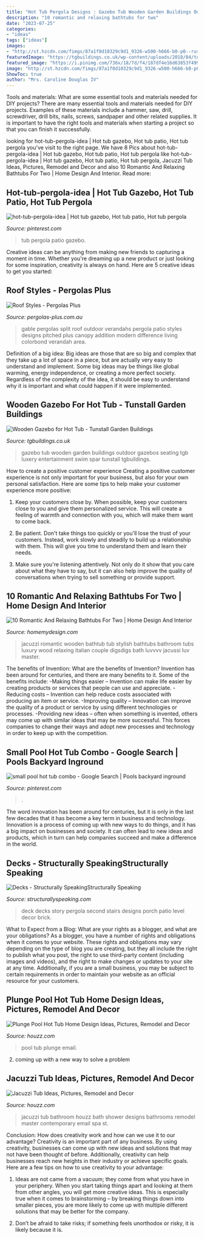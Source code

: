 ```yaml
---
title: "Hot Tub Pergola Designs : Gazebo Tub Wooden Garden Buildings Outdoor Gazebos Seating Tgb Luxery Entertainment Swim Spar Tunstall Tgbuildings"
description: "10 romantic and relaxing bathtubs for two"
date: "2023-07-25"
categories:
- "ideas"
tags: ["ideas"]
images:
- "http://st.hzcdn.com/fimgs/87a1f0d10329c9d1_9326-w500-h666-b0-p0--rustic-pool.jpg"
featuredImage: "https://tgbuildings.co.uk/wp-content/uploads/2018/04/tunstall-garden-buildings-gazebo-8.jpg"
featured_image: "https://i.pinimg.com/736x/18/7d/f4/187df4e16d63853f49927802f22f983b.jpg"
image: "http://st.hzcdn.com/fimgs/87a1f0d10329c9d1_9326-w500-h666-b0-p0--rustic-pool.jpg"
ShowToc: true
author: "Mrs. Caroline Douglas IV"
---
```



Tools and materials: What are some essential tools and materials needed for DIY projects?
There are many essential tools and materials needed for DIY projects. Examples of these materials include a hammer, saw, drill, screwdriver, drill bits, nails, screws, sandpaper and other related supplies. It is important to have the right tools and materials when starting a project so that you can finish it successfully.

	

		
looking for hot-tub-pergola-idea | Hot tub gazebo, Hot tub patio, Hot tub pergola you've visit to the right page. We have 8 Pics about hot-tub-pergola-idea | Hot tub gazebo, Hot tub patio, Hot tub pergola like hot-tub-pergola-idea | Hot tub gazebo, Hot tub patio, Hot tub pergola, Jacuzzi Tub Ideas, Pictures, Remodel and Decor and also 10 Romantic And Relaxing Bathtubs For Two | Home Design And Interior. Read more:
		
    
## Hot-tub-pergola-idea | Hot Tub Gazebo, Hot Tub Patio, Hot Tub Pergola

<img loading=lazy src="https://i.pinimg.com/736x/73/5a/c4/735ac4c89301ca30acf7de5c1b9924f5--hot-tub-pergola-hot-tub-decks.jpg" onerror="this.onerror=null;this.src='https://tse4.mm.bing.net/th?id=OIP.VnZt0HoJzuk8wF5oWZ_wBwHaFu&amp;pid=15.1';" alt="hot-tub-pergola-idea | Hot tub gazebo, Hot tub patio, Hot tub pergola">

_Source: pinterest.com_

>tub pergola patio gazebo. 

	

Creative ideas can be anything from making new friends to capturing a moment in time. Whether you're dreaming up a new product or just looking for some inspiration, creativity is always on hand. Here are 5 creative ideas to get you started: 

    
## Roof Styles - Pergolas Plus

<img loading=lazy src="https://www.pergolas-plus.com.au/wp-content/uploads/2014/07/Split-Gable-3.jpg" onerror="this.onerror=null;this.src='https://tse1.mm.bing.net/th?id=OIP.Xt6inMYf4SCu-BKPUulUdgHaFj&amp;pid=15.1';" alt="Roof Styles - Pergolas Plus">

_Source: pergolas-plus.com.au_

>gable pergolas split roof outdoor verandahs pergola patio styles designs pitched plus canopy addition modern difference living colorbond verandah area. 

	

Definition of a big idea:
Big ideas are those that are so big and complex that they take up a lot of space in a piece, but are actually very easy to understand and implement. Some big ideas may be things like global warming, energy independence, or creating a more perfect society. Regardless of the complexity of the idea, it should be easy to understand why it is important and what could happen if it were implemented.

    
## Wooden Gazebo For Hot Tub - Tunstall Garden Buildings

<img loading=lazy src="https://tgbuildings.co.uk/wp-content/uploads/2018/04/tunstall-garden-buildings-gazebo-8.jpg" onerror="this.onerror=null;this.src='https://tse3.mm.bing.net/th?id=OIP.SIb9RKG0pZ6Zrm3v0OgjYgHaFj&amp;pid=15.1';" alt="Wooden Gazebo for Hot Tub - Tunstall Garden Buildings">

_Source: tgbuildings.co.uk_

>gazebo tub wooden garden buildings outdoor gazebos seating tgb luxery entertainment swim spar tunstall tgbuildings. 

	

How to create a positive customer experience
Creating a positive customer experience is not only important for your business, but also for your own personal satisfaction. Here are some tips to help make your customer experience more positive:
1. Keep your customers close by. When possible, keep your customers close to you and give them personalized service. This will create a feeling of warmth and connection with you, which will make them want to come back.

2. Be patient. Don't take things too quickly or you'll lose the trust of your customers. Instead, work slowly and steadily to build up a relationship with them. This will give you time to understand them and learn their needs.

3. Make sure you're listening attentively. Not only do it show that you care about what they have to say, but it can also help improve the quality of conversations when trying to sell something or provide support.

    
## 10 Romantic And Relaxing Bathtubs For Two | Home Design And Interior

<img loading=lazy src="http://homemydesign.com/wp-content/uploads/2016/11/luxury-italian-tubs-for-two.jpg" onerror="this.onerror=null;this.src='https://tse2.mm.bing.net/th?id=OIP.HCa-Sr7H8TP5WEp_9DJTXgHaLm&amp;pid=15.1';" alt="10 Romantic And Relaxing Bathtubs For Two | Home Design And Interior">

_Source: homemydesign.com_

>jacuzzi romantic wooden bathtub tub stylish bathtubs bathroom tubs luxury wood relaxing italian couple digsdigs bath luvvvv jacussi luv master. 

	

The benefits of Invention: What are the benefits of Invention?
Invention has been around for centuries, and there are many benefits to it. Some of the benefits include: 
-Making things easier – Invention can make life easier by creating products or services that people can use and appreciate. 
-Reducing costs – Invention can help reduce costs associated with producing an item or service. 
-Improving quality – Innovation can improve the quality of a product or service by using different technologies or processes. 
-Providing new ideas – often when something is invented, others may come up with similar ideas that may be more successful. This forces companies to change their ways and adopt new processes and technology in order to keep up with the competition.

    
## Small Pool Hot Tub Combo - Google Search | Pools Backyard Inground

<img loading=lazy src="https://i.pinimg.com/736x/18/7d/f4/187df4e16d63853f49927802f22f983b.jpg" onerror="this.onerror=null;this.src='https://tse3.mm.bing.net/th?id=OIP.XqNsklyL51j1glqAZqbALwHaJR&amp;pid=15.1';" alt="small pool hot tub combo - Google Search | Pools backyard inground">

_Source: pinterest.com_

>. 

	

The word innovation has been around for centuries, but it is only in the last few decades that it has become a key term in business and technology. Innovation is a process of coming up with new ways to do things, and it has a big impact on businesses and society. It can often lead to new ideas and products, which in turn can help companies succeed and make a difference in the world.

    
## Decks - Structurally SpeakingStructurally Speaking

<img loading=lazy src="https://structurallyspeaking.com/wp-content/gallery/decks/h100_0337.jpg" onerror="this.onerror=null;this.src='https://tse3.mm.bing.net/th?id=OIP.MHdpTMde1pR3B_7fMdvYPwHaFj&amp;pid=15.1';" alt="Decks - Structurally SpeakingStructurally Speaking">

_Source: structurallyspeaking.com_

>deck decks story pergola second stairs designs porch patio level decor brick. 

	

What to Expect from a Blog: What are your rights as a blogger, and what are your obligations?
As a blogger, you have a number of rights and obligations when it comes to your website. These rights and obligations may vary depending on the type of blog you are creating, but they all include the right to publish what you post, the right to use third-party content (including images and videos), and the right to make changes or updates to your site at any time. Additionally, if you are a small business, you may be subject to certain requirements in order to maintain your website as an official resource for your customers.

    
## Plunge Pool Hot Tub Home Design Ideas, Pictures, Remodel And Decor

<img loading=lazy src="http://st.hzcdn.com/fimgs/87a1f0d10329c9d1_9326-w500-h666-b0-p0--rustic-pool.jpg" onerror="this.onerror=null;this.src='https://tse1.mm.bing.net/th?id=OIP.xtn6v_5SO3eVKxW4lEiBjgHaJ3&amp;pid=15.1';" alt="Plunge Pool Hot Tub Home Design Ideas, Pictures, Remodel and Decor">

_Source: houzz.com_

>pool tub plunge email. 

	

2. coming up with a new way to solve a problem 

    
## Jacuzzi Tub Ideas, Pictures, Remodel And Decor

<img loading=lazy src="https://st.hzcdn.com/fimgs/ef61bfec00b0f004_0823-w500-h666-b0-p0--contemporary-bathroom.jpg" onerror="this.onerror=null;this.src='https://tse3.mm.bing.net/th?id=OIP.gZKVBDJt9WPQ8KTtPqOJKwHaJ3&amp;pid=15.1';" alt="Jacuzzi Tub Ideas, Pictures, Remodel and Decor">

_Source: houzz.com_

>jacuzzi tub bathroom houzz bath shower designs bathrooms remodel master contemporary email spa st. 

	

Conclusion: How does creativity work and how can we use it to our advantage?
Creativity is an important part of any business. By using creativity, businesses can come up with new ideas and solutions that may not have been thought of before. Additionally, creativity can help businesses reach new heights in their industry or achieve specific goals. Here are a few tips on how to use creativity to your advantage: 
1. Ideas are not came from a vacuum; they come from what you have in your periphery. When you start taking things apart and looking at them from other angles, you will get more creative ideas. This is especially true when it comes to brainstorming – by breaking things down into smaller pieces, you are more likely to come up with multiple different solutions that may be better for the company. 

2. Don’t be afraid to take risks; if something feels unorthodox or risky, it is likely because it is.

